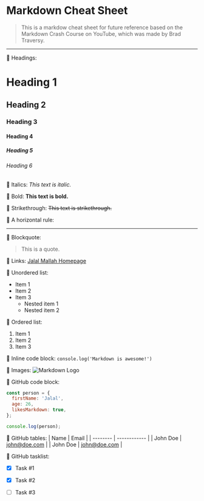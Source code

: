 # Markdown Cheat Sheet
> This is a markdow cheat sheet for future reference based on the Markdown Crash Course on YouTube, which was made by Brad Traversy.

---

🚀 Headings:

# Heading 1

## Heading 2

### Heading 3

#### Heading 4

##### Heading 5

###### Heading 6


🚀 Italics: _This text is italic._

🚀 Bold: **This text is bold.**

🚀 Strikethrough: ~~This text is strikethrough.~~

🚀 A horizontal rule:

---

🚀 Blockquote:
> This is a quote.


🚀 Links:
[Jalal Mallah Homepage](https://jalalmallah.io 'My Portfolio')


🚀 Unordered list:
- Item 1
- Item 2
- Item 3
  - Nested item 1
  - Nested item 2


🚀 Ordered list:
1. Item 1
1. Item 2
1. Item 3


🚀 Inline code block: `console.log('Markdown is awesome!')`


🚀 Images:
![Markdown Logo](https://markdown-here.com/img/icon256.png)


🚀 GitHub code block:
```javascript
const person = {
  firstName: 'Jalal',
  age: 26,
  likesMarkdown: true,
};

console.log(person);
```


🚀 GitHub tables:
| Name     | Email        |
| -------- | ------------ |
| John Doe | john@doe.com |
| John Doe | john@doe.com |


🚀 GitHub tasklist:
- [x] Task #1
- [x] Task #2
- [ ] Task #3

